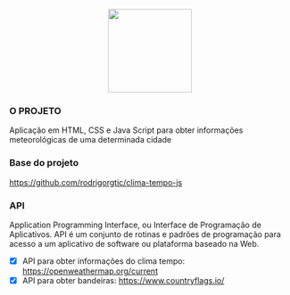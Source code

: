 <p align="center">
<img src="https://static5.vvale.com.br/wp-content/uploads/2018/01/PrevisXXo-do-tempo1.png" height="150px" />
</p>

### O PROJETO

Aplicação em HTML, CSS e Java Script para obter informações meteorológicas de uma determinada cidade

### Base do projeto

https://github.com/rodrigorgtic/clima-tempo-js

### API

Application Programming Interface, ou Interface de Programação de Aplicativos. API é um conjunto de rotinas e padrões de programação para acesso a um aplicativo de software ou plataforma baseado na Web.

- [x] API para obter informações do clima tempo: https://openweathermap.org/current
- [x] API para obter bandeiras: https://www.countryflags.io/
